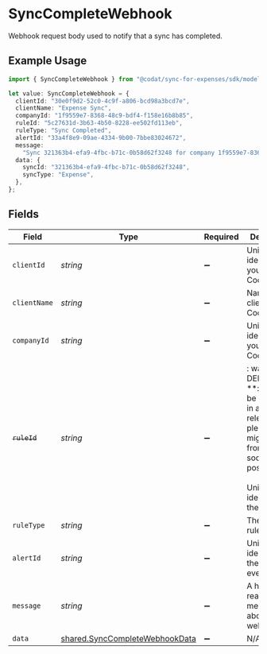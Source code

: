 # SyncCompleteWebhook

Webhook request body used to notify that a sync has completed.

## Example Usage

```typescript
import { SyncCompleteWebhook } from "@codat/sync-for-expenses/sdk/models/shared";

let value: SyncCompleteWebhook = {
  clientId: "30e0f9d2-52c0-4c9f-a806-bcd98a3bcd7e",
  clientName: "Expense Sync",
  companyId: "1f9559e7-8368-48c9-bdf4-f158e16b8b85",
  ruleId: "5c27631d-3b63-4b50-8228-ee502fd113eb",
  ruleType: "Sync Completed",
  alertId: "33a4f8e9-09ae-4334-9b00-7bbe83024672",
  message:
    "Sync 321363b4-efa9-4fbc-b71c-0b58d62f3248 for company 1f9559e7-8368-48c9-bdf4-f158e16b8b85 of type Expense completed successfully.",
  data: {
    syncId: "321363b4-efa9-4fbc-b71c-0b58d62f3248",
    syncType: "Expense",
  },
};
```

## Fields

| Field                                                                                                                                                    | Type                                                                                                                                                     | Required                                                                                                                                                 | Description                                                                                                                                              | Example                                                                                                                                                  |
| -------------------------------------------------------------------------------------------------------------------------------------------------------- | -------------------------------------------------------------------------------------------------------------------------------------------------------- | -------------------------------------------------------------------------------------------------------------------------------------------------------- | -------------------------------------------------------------------------------------------------------------------------------------------------------- | -------------------------------------------------------------------------------------------------------------------------------------------------------- |
| `clientId`                                                                                                                                               | *string*                                                                                                                                                 | :heavy_minus_sign:                                                                                                                                       | Unique identifier for your client in Codat.                                                                                                              |                                                                                                                                                          |
| `clientName`                                                                                                                                             | *string*                                                                                                                                                 | :heavy_minus_sign:                                                                                                                                       | Name of your client in Codat.                                                                                                                            |                                                                                                                                                          |
| `companyId`                                                                                                                                              | *string*                                                                                                                                                 | :heavy_minus_sign:                                                                                                                                       | Unique identifier for your SMB in Codat.                                                                                                                 | 8a210b68-6988-11ed-a1eb-0242ac120002                                                                                                                     |
| ~~`ruleId`~~                                                                                                                                             | *string*                                                                                                                                                 | :heavy_minus_sign:                                                                                                                                       | : warning: ** DEPRECATED **: This will be removed in a future release, please migrate away from it as soon as possible.<br/><br/>Unique identifier for the rule. |                                                                                                                                                          |
| `ruleType`                                                                                                                                               | *string*                                                                                                                                                 | :heavy_minus_sign:                                                                                                                                       | The type of rule.                                                                                                                                        |                                                                                                                                                          |
| `alertId`                                                                                                                                                | *string*                                                                                                                                                 | :heavy_minus_sign:                                                                                                                                       | Unique identifier of the webhook event.                                                                                                                  |                                                                                                                                                          |
| `message`                                                                                                                                                | *string*                                                                                                                                                 | :heavy_minus_sign:                                                                                                                                       | A human-readable message about the webhook.                                                                                                              |                                                                                                                                                          |
| `data`                                                                                                                                                   | [shared.SyncCompleteWebhookData](../../../sdk/models/shared/synccompletewebhookdata.md)                                                                  | :heavy_minus_sign:                                                                                                                                       | N/A                                                                                                                                                      |                                                                                                                                                          |